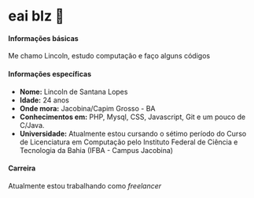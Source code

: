 # eai blz 👋

#### Informações básicas
Me chamo Lincoln, estudo computação e faço alguns códigos

#### Informações específicas
- __Nome:__ Lincoln de Santana Lopes
- __Idade:__ 24 anos
- __Onde mora:__ Jacobina/Capim Grosso - BA
- __Conhecimentos em:__ PHP, Mysql, CSS, Javascript, Git e um pouco de C/Java.
- __Universidade:__ Atualmente estou cursando o sétimo período do Curso de Licenciatura em Computação pelo Instituto Federal de Ciência e Tecnologia da Bahia (IFBA - Campus Jacobina)

#### Carreira
Atualmente estou trabalhando como _freelancer_

